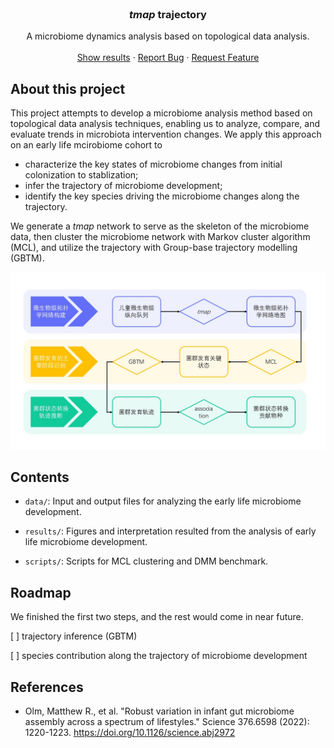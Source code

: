 <!-- PROJECT LOGO -->
<br />
<h3 align="center"><i>tmap</i> trajectory</h3>

  <p align="center">
    A microbiome dynamics analysis based on topological data analysis.
    <br />
    <br />
    <a href="https://github.com/GPZ-Bioinfo/tmap-trajectory/results">Show results</a>
    &middot;
    <a href="https://github.com/GPZ-Bioinfo/tmap-trajectory/issues/new?labels=bug&template=bug-report---.md">Report Bug</a>
    &middot;
    <a href="https://github.com/GPZ-Bioinfo/tmap-trajectory/issues/new?labels=enhancement&template=feature-request---.md">Request Feature</a>
  </p>
</div>

## About this project

This project attempts to develop a microbiome analysis method based on topological data analysis techniques, enabling us to analyze, compare, and evaluate trends in microbiota intervention changes. We apply this approach on an early life mcirobiome cohort to 

* characterize the key states of microbiome changes from initial colonization to stablization;
* infer the trajectory of microbiome development;
* identify the key species driving the microbiome changes along the trajectory.

We generate a _tmap_ network to serve as the skeleton of the microbiome data, then cluster the microbiome network with Markov cluster algorithm (MCL), and utilize the trajectory with Group-base trajectory modelling (GBTM).

![schema](./assets/schema.JPG)

## Contents

* `data/`: Input and output files for analyzing the early life microbiome development.

* `results/`: Figures and interpretation resulted from the analysis of early life microbiome development.

* `scripts/`: Scripts for MCL clustering and DMM benchmark.

## Roadmap

We finished the first two steps, and the rest would come in near future.

[ ] trajectory inference (GBTM)

[ ] species contribution along the trajectory of microbiome development

## References

* Olm, Matthew R., et al. "Robust variation in infant gut microbiome assembly across a spectrum of lifestyles." Science 376.6598 (2022): 1220-1223. https://doi.org/10.1126/science.abj2972
